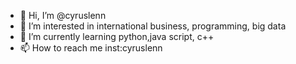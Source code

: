 - 👋 Hi, I’m @cyruslenn
- 👀 I’m interested in international business, programming, big data
- 🌱 I’m currently learning python,java script, c++
- 📫 How to reach me inst:cyruslenn

<!---
cyruslenn/cyruslenn is a ✨ special ✨ repository because its `README.md` (this file) appears on your GitHub profile.
You can click the Preview link to take a look at your changes.
--->
